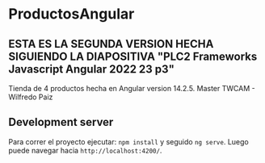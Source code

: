 # ProductosAngular

## ESTA ES LA SEGUNDA VERSION HECHA SIGUIENDO LA DIAPOSITIVA "PLC2 Frameworks Javascript Angular 2022 23 p3"

Tienda de 4 productos hecha en Angular version 14.2.5.
Master TWCAM - Wilfredo Paiz

## Development server

Para correr el proyecto ejecutar:
`npm install` y seguido `ng serve`. Luego puede navegar hacia `http://localhost:4200/`.
